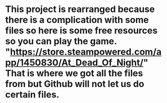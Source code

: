 # This project is rearranged because there is a complication with some files so here is some free resources so you can play the game. "https://store.steampowered.com/app/1450830/At_Dead_Of_Night/" That is where we got all the files from but Github will not let us do certain files.
